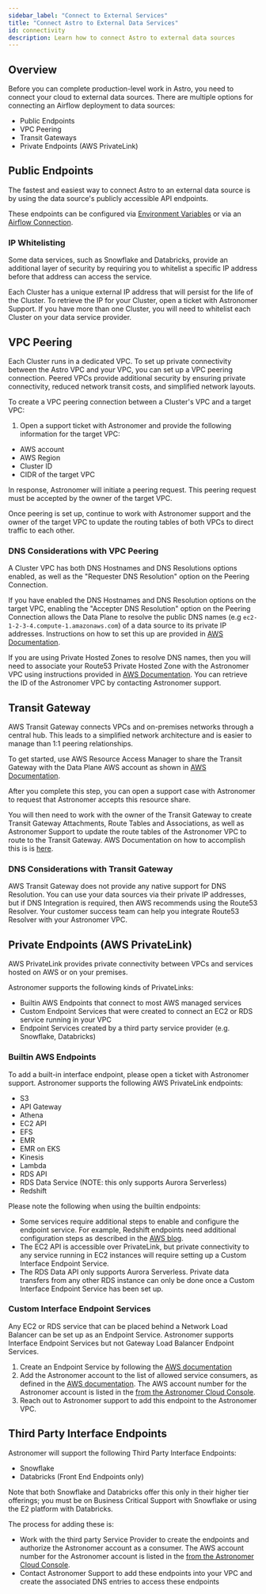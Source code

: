 ```yaml
---
sidebar_label: "Connect to External Services"
title: "Connect Astro to External Data Services"
id: connectivity
description: Learn how to connect Astro to external data sources
---
```


## Overview

Before you can complete production-level work in Astro, you need to connect your cloud to external data sources. There are multiple options for connecting an Airflow deployment to data sources:

- Public Endpoints
- VPC Peering
- Transit Gateways
- Private Endpoints (AWS PrivateLink)

## Public Endpoints

The fastest and easiest way to connect Astro to an external data source is by using the data source's publicly accessible API endpoints.

These endpoints can be configured via [Environment Variables](environment-variables.md) or via an [Airflow Connection](https://airflow.apache.org/docs/apache-airflow/stable/howto/connection.html).

### IP Whitelisting

Some data services, such as Snowflake and Databricks, provide an additional layer of security by requiring you to whitelist a specific IP address before that address can access the service.

Each Cluster has a unique external IP address that will persist for the life of the Cluster. To retrieve the IP for your Cluster, open a ticket with Astronomer Support. If you have more than one Cluster, you will need to whitelist each Cluster on your data service provider.

## VPC Peering

Each Cluster runs in a dedicated VPC. To set up private connectivity between the Astro VPC and your VPC, you can set up a VPC peering connection. Peered VPCs provide additional security by ensuring private connectivity, reduced network transit costs, and simplified network layouts.

To create a VPC peering connection between a Cluster's VPC and a target VPC:

1. Open a support ticket with Astronomer and provide the following information for the target VPC:

- AWS account
- AWS Region
- Cluster ID
- CIDR of the target VPC

In response, Astronomer will initiate a peering request. This peering request must be accepted by the owner of the target VPC.

Once peering is set up, continue to work with Astronomer support and the owner of the target VPC to update the routing tables of both VPCs to direct traffic to each other.

### DNS Considerations with VPC Peering

A Cluster VPC has both DNS Hostnames and DNS Resolutions options enabled, as well as the "Requester DNS Resolution" option on the Peering Connection.  

If you have enabled the DNS Hostnames and DNS Resolution options on the target VPC, enabling the "Accepter DNS Resolution" option on the Peering Connection allows the Data Plane to resolve the public DNS names (e.g `ec2-1-2-3-4.compute-1.amazonaws.com`) of a data source to its private IP addresses. Instructions on how to set this up are provided in [AWS Documentation](https://docs.aws.amazon.com/vpc/latest/peering/modify-peering-connections.html).

If you are using Private Hosted Zones to resolve DNS names, then you will need to associate your Route53 Private Hosted Zone with the Astronomer VPC using instructions provided in [AWS Documentation](https://aws.amazon.com/premiumsupport/knowledge-center/route53-private-hosted-zone/). You can retrieve the ID of the Astronomer VPC by contacting Astronomer support.

## Transit Gateway

AWS Transit Gateway connects VPCs and on-premises networks through a central hub. This leads to a simplified network architecture and is easier to manage than 1:1 peering relationships.  

To get started, use AWS Resource Access Manager to share the Transit Gateway with the Data Plane AWS account as shown in [AWS Documentation](https://docs.aws.amazon.com/vpc/latest/tgw/transit-gateway-share.html).

After you complete this step, you can open a support case with Astronomer to request that Astronomer accepts this resource share.  

You will then need to work with the owner of the Transit Gateway to create Transit Gateway Attachments, Route Tables and Associations, as well as Astronomer Support to update the route tables of the Astronomer VPC to route to the Transit Gateway.  AWS Documentation on how to accomplish this is is [here](https://docs.aws.amazon.com/vpc/latest/tgw/tgw-getting-started.html).

### DNS Considerations with Transit Gateway

AWS Transit Gateway does not provide any native support for DNS Resolution. You can use your data sources via their private IP addresses, but if DNS Integration is required, then AWS recommends using the Route53 Resolver.  Your customer success team can help you integrate Route53 Resolver with your Astronomer VPC.

## Private Endpoints (AWS PrivateLink)

AWS PrivateLink provides private connectivity between VPCs and services hosted on AWS or on your premises.  

Astronomer supports the following kinds of PrivateLinks:

- Builtin AWS Endpoints that connect to most AWS managed services
- Custom Endpoint Services that were created to connect an EC2 or RDS service running in your VPC
- Endpoint Services created by a third party service provider (e.g. Snowflake, Databricks)

### Builtin AWS  Endpoints

To add a built-in interface endpoint, please open a ticket with Astronomer support. Astronomer supports the following AWS PrivateLink endpoints:

- S3
- API Gateway
- Athena
- EC2 API
- EFS
- EMR
- EMR on EKS
- Kinesis
- Lambda
- RDS API
- RDS Data Service (NOTE: this only supports Aurora Serverless)
- Redshift

Please note the following when using the builtin endpoints:

- Some services require additional steps to enable and configure the endpoint service. For example, Redshift endpoints need additional configuration steps as described in the [AWS blog](https://aws.amazon.com/blogs/big-data/enable-private-access-to-amazon-redshift-from-your-client-applications-in-another-vpc/).
- The EC2 API is accessible over PrivateLink, but private connectivity to any service running in EC2 instances will require setting up a Custom Interface Endpoint Service.
- The RDS Data API only supports Aurora Serverless. Private data transfers from any other RDS instance can only be done once a Custom Interface Endpoint Service has been set up.

### Custom Interface Endpoint Services

Any EC2 or RDS service that can be placed behind a Network Load Balancer can be set up as an Endpoint Service.  Astronomer supports Interface Endpoint Services but not Gateway Load Balancer Endpoint Services.  

1. Create an Endpoint Service by following the [AWS documentation](https://docs.aws.amazon.com/vpc/latest/privatelink/create-endpoint-service.html)
2. Add the Astronomer account to the list of allowed service consumers, as defined in the [AWS documentation](https://docs.aws.amazon.com/vpc/latest/privatelink/add-endpoint-service-permissions.html).  The AWS account number for the Astronomer account is listed in the  [from the Astronomer Cloud Console](https://cloud.astronomer.io/clusters).
3. Reach out to Astronomer support to add this endpoint to the Astronomer VPC.

## Third Party Interface Endpoints

Astronomer will support the following Third Party Interface Endpoints:

- Snowflake
- Databricks (Front End Endpoints only)

Note that both Snowflake and Databricks offer this only in their higher tier offerings; you must be on Business Critical Support with Snowflake or using the E2 platform with Databricks.

The process for adding these is:

- Work with the third party Service Provider to  create the endpoints and authorize the Astronomer account as a consumer.  The AWS account number for the Astronomer account is listed in the  [from the Astronomer Cloud Console](https://cloud.astronomer.io/clusters).
- Contact Astronomer Support to add these endpoints into your VPC and create the associated DNS entries to access these endpoints
